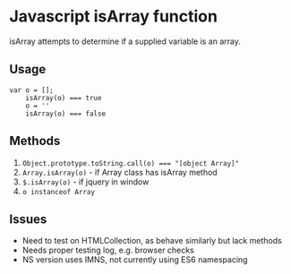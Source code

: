 # Javascript isArray function
isArray attempts to determine if a supplied variable is an array.
## Usage
```
var o = [];
    isArray(o) === true
    o = ''
    isArray(o) === false
```

## Methods

1. `Object.prototype.toString.call(o) === "[object Array]"`
2. `Array.isArray(o)` - if Array class has isArray method
3. `$.isArray(o)` - if jquery in window
4. `o instanceof Array`

## Issues

* Need to test on HTMLCollection, as behave similarly but lack methods
* Needs proper testing log, e.g. browser checks
* NS version uses IMNS, not currently using ES6 namespacing

